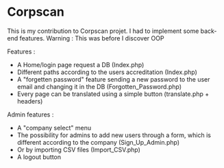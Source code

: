 # Corpscan

This is my contribution to Corpscan projet.
I had to implement some back-end features.
Warning :  This was before I discover OOP

Features :
- A Home/login page request a DB (Index.php)
- Different paths according to the users accreditation (Index.php)
- A "forgetten password" feature sending a new password to the user email and changing it in the DB (Forgotten_Password.php)
- Every page can be translated using a simple button (translate.php + headers)

Admin features :
- A "company select" menu 
- The possibility for admins to add new users through a form, which is different according to the company (Sign_Up_Admin.php)
- Or by importing CSV files (Import_CSV.php)
- A logout button
